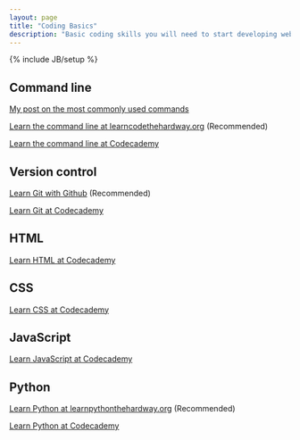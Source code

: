 ```yaml
---
layout: page
title: "Coding Basics"
description: "Basic coding skills you will need to start developing web applications."
---
```

{% include JB/setup %}

## Command line

[My post on the most commonly used commands][command-line-intro]

[Learn the command line at learncodethehardway.org] <span class="recommended">(Recommended)</span>

[Learn the command line at Codecademy]

## Version control

[Learn Git with Github] <span class="recommended">(Recommended)</span>

[Learn Git at Codecademy]

## HTML

[Learn HTML at Codecademy][Codecademy web track]

## CSS

[Learn CSS at Codecademy][Codecademy web track]

## JavaScript

[Learn JavaScript at Codecademy]

## Python

[Learn Python at learnpythonthehardway.org] <span class="recommended">(Recommended)</span>

[Learn Python at Codecademy]

[command-line-intro]: ../../coding/2015/10/20/command-line-intro/
[Learn the command line at learncodethehardway.org]: http://cli.learncodethehardway.org/book/
[Learn the command line at Codecademy]: https://www.codecademy.com/en/courses/learn-the-command-line
[Learn Git with Github]: https://try.github.io/levels/1/challenges/1
[Learn Git at Codecademy]: https://www.codecademy.com/courses/learn-git
[Codecademy web track]: https://www.codecademy.com/en/tracks/web
[Learn JavaScript at Codecademy]: https://www.codecademy.com/en/tracks/javascript
[Learn Python at Codecademy]: https://www.codecademy.com/en/tracks/python
[Learn Python at learnpythonthehardway.org]: http://learnpythonthehardway.org/